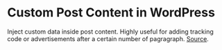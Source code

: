 # Custom Post Content in WordPress
Inject custom data inside post content. Highly useful for adding tracking code or advertisements after a certain number of pagragraph. [Source](https://bhuiyan.dev/post/how-to-display-custom-data-within-the-post-content).

